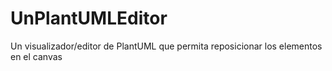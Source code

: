 # UnPlantUMLEditor

Un visualizador/editor de PlantUML que permita reposicionar los elementos en el canvas
